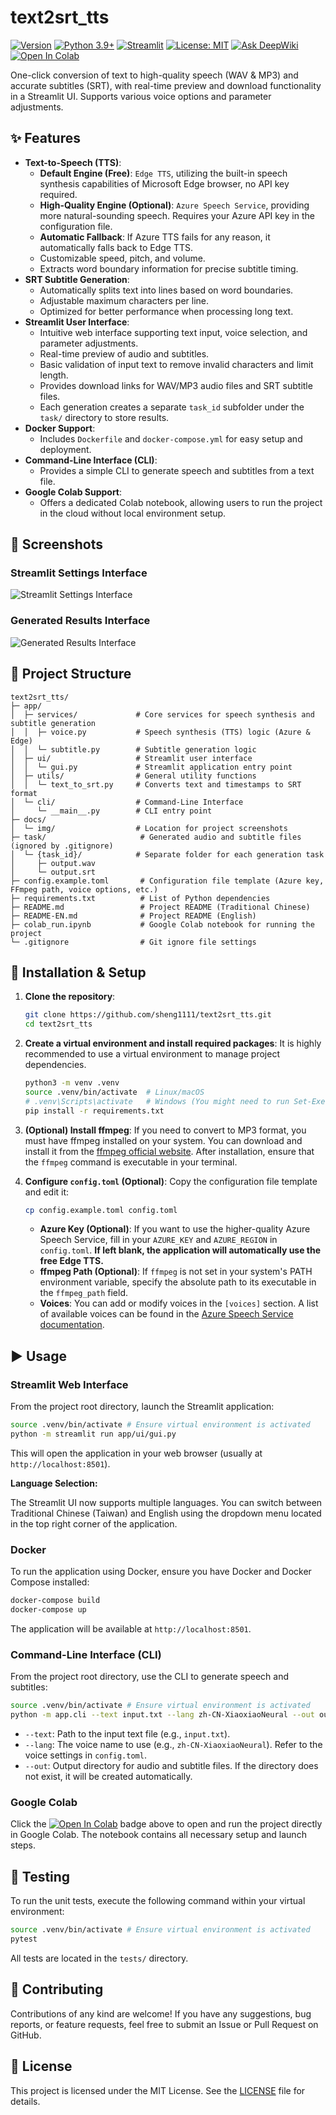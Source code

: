 # text2srt_tts

[![Version](https://img.shields.io/badge/Version-v1.0.2-blue.svg)](https://github.com/sheng1111/text2srt_tts)
[![Python 3.9+](https://img.shields.io/badge/Python-3.9%2B-blue?style=flat-square&logo=python)](https://www.python.org/)
[![Streamlit](https://img.shields.io/badge/Streamlit-App-FF4B4B?style=flat-square&logo=streamlit)](https://streamlit.io/)
[![License: MIT](https://img.shields.io/badge/License-MIT-yellow.svg?style=flat-square)](https://opensource.org/licenses/MIT)
[![Ask DeepWiki](https://deepwiki.com/badge.svg)](https://deepwiki.com/sheng1111/text2srt_tts)
[![Open In Colab](https://colab.research.google.com/assets/colab-badge.svg)](https://colab.research.google.com/github/sheng1111/text2srt_tts/blob/main/colab_run.ipynb)

One-click conversion of text to high-quality speech (WAV & MP3) and accurate subtitles (SRT), with real-time preview and download functionality in a Streamlit UI. Supports various voice options and parameter adjustments.

## ✨ Features

-   **Text-to-Speech (TTS)**:
    -   **Default Engine (Free)**: `Edge TTS`, utilizing the built-in speech synthesis capabilities of Microsoft Edge browser, no API key required.
    -   **High-Quality Engine (Optional)**: `Azure Speech Service`, providing more natural-sounding speech. Requires your Azure API key in the configuration file.
    -   **Automatic Fallback**: If Azure TTS fails for any reason, it automatically falls back to Edge TTS.
    -   Customizable speed, pitch, and volume.
    -   Extracts word boundary information for precise subtitle timing.
-   **SRT Subtitle Generation**:
    -   Automatically splits text into lines based on word boundaries.
    -   Adjustable maximum characters per line.
    -   Optimized for better performance when processing long text.
-   **Streamlit User Interface**:
    -   Intuitive web interface supporting text input, voice selection, and parameter adjustments.
    -   Real-time preview of audio and subtitles.
    -   Basic validation of input text to remove invalid characters and limit length.
    -   Provides download links for WAV/MP3 audio files and SRT subtitle files.
    -   Each generation creates a separate `task_id` subfolder under the `task/` directory to store results.
-   **Docker Support**:
    -   Includes `Dockerfile` and `docker-compose.yml` for easy setup and deployment.
-   **Command-Line Interface (CLI)**:
    -   Provides a simple CLI to generate speech and subtitles from a text file.
-   **Google Colab Support**:
    -   Offers a dedicated Colab notebook, allowing users to run the project in the cloud without local environment setup.

## 📸 Screenshots

### Streamlit Settings Interface

![Streamlit Settings Interface](docs/img/setting.png)

### Generated Results Interface

![Generated Results Interface](docs/img/result.png)

## 📂 Project Structure

```
text2srt_tts/
├─ app/
│  ├─ services/             # Core services for speech synthesis and subtitle generation
│  │  ├─ voice.py           # Speech synthesis (TTS) logic (Azure & Edge)
│  │  └─ subtitle.py        # Subtitle generation logic
│  ├─ ui/                   # Streamlit user interface
│  │  └─ gui.py             # Streamlit application entry point
│  ├─ utils/                # General utility functions
│  │  └─ text_to_srt.py     # Converts text and timestamps to SRT format
│  └─ cli/                  # Command-Line Interface
│     └─ __main__.py        # CLI entry point
├─ docs/
│  └─ img/                  # Location for project screenshots
├─ task/                     # Generated audio and subtitle files (ignored by .gitignore)
│  └─ {task_id}/            # Separate folder for each generation task
│     ├─ output.wav
│     └─ output.srt
├─ config.example.toml       # Configuration file template (Azure key, FFmpeg path, voice options, etc.)
├─ requirements.txt          # List of Python dependencies
├─ README.md                 # Project README (Traditional Chinese)
├─ README-EN.md              # Project README (English)
├─ colab_run.ipynb           # Google Colab notebook for running the project
└─ .gitignore                # Git ignore file settings
```

## 🚀 Installation & Setup

1.  **Clone the repository**:
    ```bash
    git clone https://github.com/sheng1111/text2srt_tts.git
    cd text2srt_tts
    ```

2.  **Create a virtual environment and install required packages**:
    It is highly recommended to use a virtual environment to manage project dependencies.
    ```bash
    python3 -m venv .venv
    source .venv/bin/activate  # Linux/macOS
    # .venv\Scripts\activate   # Windows (You might need to run Set-ExecutionPolicy RemoteSigned -Scope Process in PowerShell)
    pip install -r requirements.txt
    ```

3.  **(Optional) Install ffmpeg**:
    If you need to convert to MP3 format, you must have ffmpeg installed on your system. You can download and install it from the [ffmpeg official website](https://ffmpeg.org/download.html). After installation, ensure that the `ffmpeg` command is executable in your terminal.

4.  **Configure `config.toml` (Optional)**:
    Copy the configuration file template and edit it:
    ```bash
    cp config.example.toml config.toml
    ```
    -   **Azure Key (Optional)**: If you want to use the higher-quality Azure Speech Service, fill in your `AZURE_KEY` and `AZURE_REGION` in `config.toml`. **If left blank, the application will automatically use the free Edge TTS.**
    -   **ffmpeg Path (Optional)**: If `ffmpeg` is not set in your system's PATH environment variable, specify the absolute path to its executable in the `ffmpeg_path` field.
    -   **Voices**: You can add or modify voices in the `[voices]` section. A list of available voices can be found in the [Azure Speech Service documentation](https://aka.ms/speech/voices/neural).

## ▶️ Usage

### Streamlit Web Interface

From the project root directory, launch the Streamlit application:

```bash
source .venv/bin/activate # Ensure virtual environment is activated
python -m streamlit run app/ui/gui.py
```

This will open the application in your web browser (usually at `http://localhost:8501`).

**Language Selection:**

The Streamlit UI now supports multiple languages. You can switch between Traditional Chinese (Taiwan) and English using the dropdown menu located in the top right corner of the application.

### Docker

To run the application using Docker, ensure you have Docker and Docker Compose installed:

```bash
docker-compose build
docker-compose up
```

The application will be available at `http://localhost:8501`.

### Command-Line Interface (CLI)

From the project root directory, use the CLI to generate speech and subtitles:

```bash
source .venv/bin/activate # Ensure virtual environment is activated
python -m app.cli --text input.txt --lang zh-CN-XiaoxiaoNeural --out output_folder/
```

-   `--text`: Path to the input text file (e.g., `input.txt`).
-   `--lang`: The voice name to use (e.g., `zh-CN-XiaoxiaoNeural`). Refer to the voice settings in `config.toml`.
-   `--out`: Output directory for audio and subtitle files. If the directory does not exist, it will be created automatically.

### Google Colab

Click the [![Open In Colab](https://colab.research.google.com/assets/colab-badge.svg)](https://colab.research.google.com/github/sheng1111/text2srt_tts/blob/main/colab_run.ipynb) badge above to open and run the project directly in Google Colab. The notebook contains all necessary setup and launch steps.

## 🧪 Testing

To run the unit tests, execute the following command within your virtual environment:

```bash
source .venv/bin/activate # Ensure virtual environment is activated
pytest
```
All tests are located in the `tests/` directory.

## 🤝 Contributing

Contributions of any kind are welcome! If you have any suggestions, bug reports, or feature requests, feel free to submit an Issue or Pull Request on GitHub.

## 📄 License

This project is licensed under the MIT License. See the [LICENSE](LICENSE) file for details.
